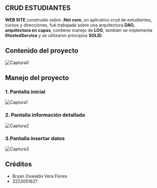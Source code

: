 ## CRUD ESTUDIANTES

**WEB SITE** construido sobre **.Net core**, un aplicativo crud de estudiantes, cursos y direcciones, fué trabajada sobre una arquitectura **DAO, arquitectura en capas**, contiene manejo de **LOG**, tambien se implementa **IHostedService** y se utilizaron principios **SOLID**. 

## Contenido del proyecto
![Captura0](https://user-images.githubusercontent.com/33797747/108499308-17753300-727c-11eb-8289-a416ee723e8a.PNG)

## Manejo del proyecto
### 1. Pantalla inicial
![Captura1](https://user-images.githubusercontent.com/33797747/108499366-2a880300-727c-11eb-92a7-6544f50baaea.PNG)

### 2. Pantalla información detallada
![Captura2](https://user-images.githubusercontent.com/33797747/108499473-54d9c080-727c-11eb-850d-a066070b8c18.PNG)

### 3.Pantalla insertar datos
![Captura3](https://user-images.githubusercontent.com/33797747/108499537-6fac3500-727c-11eb-9a42-277cc9d7e8c0.PNG)

## Créditos
- Bryan Oswaldo Vera Flores
- 3223051627
